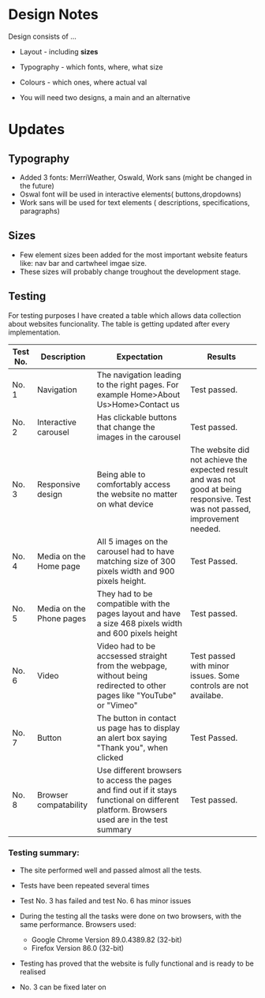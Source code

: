 # Design Notes
Design consists of ...
+ Layout - including __sizes__
+ Typography - which fonts, where, what size
+ Colours - which ones, where actual val



+ You will need two designs, a main and an alternative

# Updates

<h2> Typography </h2>

+ Added 3 fonts: MerriWeather, Oswald, Work sans (might be changed in the future)
+ Oswal font will be used in interactive elements( buttons,dropdowns)
+ Work sans will be used for text elements ( descriptions, specifications, paragraphs)

<h2> Sizes </h2>

+ Few element sizes been added for the most important website featurs like: nav bar and cartwheel imgae size.
+ These sizes will probably change troughout the development stage. 


<h2>Testing</h2>

<p> For testing purposes I have created a table which allows  data collection about websites funcionality. The table is getting updated after every implementation.

|Test No.   	| Description  	|  Expectation 	| Results |
|---	|---	|---	|---	|
|No. 1   	| Navigation  	|  The navigation leading to the right pages. For example Home>About Us>Home>Contact us 	| Test passed.  	|   	
| No. 2  	|  Interactive carousel 	|     Has clickable buttons that change the images in the carousel	|  Test passed.   	|   	
| No. 3	| Responsive design   	| Being able to comfortably access the website no matter on what device   	|   The website did not achieve the expected result and was not good at being responsive. Test was not passed, improvement needed.	| 
| No. 4 | Media on the Home page | All 5 images on the carousel had to have matching size of 300 pixels width and 900 pixels height. |  Test Passed.
| No. 5 | Media on the Phone pages| They had to be compatible with the pages layout and have a size 468 pixels width and 600 pixels height | Test passed. |
| No. 6 | Video | Video had to be accsessed straight from the webpage, without being redirected to other pages like "YouTube" or "Vimeo" | Test passed with minor issues. Some controls are not availabe.
| No. 7 | Button | The button in contact us page has to display an alert box saying "Thank you", when clicked| Test Passed.
| No. 8 | Browser compatability | Use different browsers to access the pages and find out if it stays functional on different platform. Browsers used are in the test summary| Test passed.

<h3>Testing summary:</h3>

+ The site performed well and passed almost all the tests.

+ Tests have been repeated several times 

+ Test No. 3 has failed and test No. 6 has minor issues

+ During the testing all the tasks were done on two browsers, with the same performance. Browsers used:
   
    + Google Chrome Version 89.0.4389.82 (32-bit)
    + Firefox Version 86.0 (32-bit)

+ Testing has proved that the website is fully functional and is ready to be realised

+ No. 3  can be fixed later on

<!----Test summary  finished.---->

